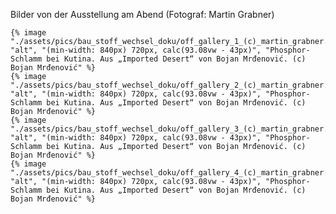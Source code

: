 ---
---

Bilder von der Ausstellung am Abend (Fotograf: Martin Grabner)


    {% image "./assets/pics/bau_stoff_wechsel_doku/off_gallery_1_(c)_martin_grabner.jpg", "alt", "(min-width: 840px) 720px, calc(93.08vw - 43px)", "Phosphor-Schlamm bei Kutina. Aus „Imported Desert“ von Bojan Mrđenović. (c) Bojan Mrđenović" %}
    {% image "./assets/pics/bau_stoff_wechsel_doku/off_gallery_2_(c)_martin_grabner.jpg", "alt", "(min-width: 840px) 720px, calc(93.08vw - 43px)", "Phosphor-Schlamm bei Kutina. Aus „Imported Desert“ von Bojan Mrđenović. (c) Bojan Mrđenović" %}
    {% image "./assets/pics/bau_stoff_wechsel_doku/off_gallery_3_(c)_martin_grabner.jpg", "alt", "(min-width: 840px) 720px, calc(93.08vw - 43px)", "Phosphor-Schlamm bei Kutina. Aus „Imported Desert“ von Bojan Mrđenović. (c) Bojan Mrđenović" %}
	{% image "./assets/pics/bau_stoff_wechsel_doku/off_gallery_4_(c)_martin_grabner.jpg", "alt", "(min-width: 840px) 720px, calc(93.08vw - 43px)", "Phosphor-Schlamm bei Kutina. Aus „Imported Desert“ von Bojan Mrđenović. (c) Bojan Mrđenović" %}

